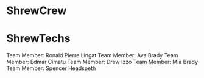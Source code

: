 # ShrewCrew
ShrewTechs
=======
Team Member: Ronald Pierre Lingat
Team Member: Ava Brady
Team Member: Edmar Cimatu
Team Member: Drew Izzo
Team Member: Mia Brady
Team Member: Spencer Headspeth